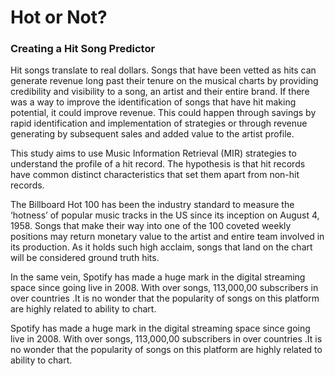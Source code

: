 # Hot or Not?
### Creating a Hit Song Predictor

Hit songs translate to real dollars. Songs that have been vetted as hits can generate revenue long past their tenure on the musical charts by providing credibility and visibility to a song, an artist and their entire brand. If there was a way to improve the identification of songs that have hit making potential, it could improve revenue. This could happen through savings by rapid identification and implementation of strategies or through revenue generating by subsequent sales and added value to the artist profile.

This study aims to use Music Information Retrieval (MIR) strategies to understand the profile of a hit record. The hypothesis is that hit records have common distinct characteristics that set them apart from non-hit records. 

The Billboard Hot 100 has been the industry standard to measure the ‘hotness’ of popular music tracks in the US since its inception on August 4, 1958. Songs that make their way into one of the 100 coveted weekly positions may return monetary value to the artist and entire team involved in its production. As it holds such high acclaim, songs that land on the chart will be considered ground truth hits.

In the same vein, Spotify has made a huge mark in the digital streaming space since going live in 2008. With over songs, 113,000,00 subscribers in over countries .It is no wonder that the popularity of songs on this platform are highly related to ability to chart. 

Spotify has made a huge mark in the digital streaming space since going live in 2008. With over songs, 113,000,00 subscribers in over countries .It is no wonder that the popularity of songs on this platform are highly related to ability to chart.
